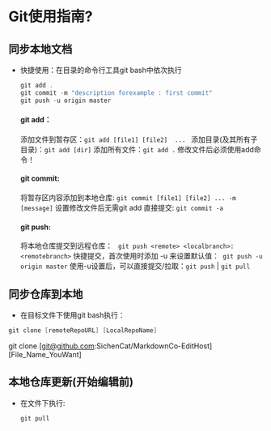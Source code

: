 # Git使用指南?

## 同步本地文档

- 快捷使用：在目录的命令行工具git bash中依次执行

  ```c
  git add .
  git commit -m "description forexample : first commit"
  git push -u origin master
  ```
  
  #### git add：
  添加文件到暂存区：`git add [file1] [file2]  ... `
  添加目录(及其所有子目录)：` git add [dir] `
  添加所有文件：` git add . `
  修改文件后必须使用add命令！
  
  #### git commit:
  将暂存区内容添加到本地仓库: ` git commit [file1] [file2] ... -m [message] `
  设置修改文件后无需git add 直接提交: ` git commit -a `
  
  #### git push:
  
  将本地仓库提交到远程仓库： ` git push <remote> <localbranch>:<remotebranch>`
  快捷提交，首次使用时添加 -u 来设置默认值：` git push -u origin master`
  使用-u设置后，可以直接提交/拉取：` git push `    |    ` git pull `
  
  
  
  

## 同步仓库到本地

- 在目标文件下使用git bash执行：

  

```c
git clone [remoteRepoURL] [LocalRepoName]
```



git clone [git@github.com:SichenCat/MarkdownCo-EditHost] [File_Name_YouWant]



## 本地仓库更新(开始编辑前)

- 在文件下执行:

  ```
  git pull
  ```

  
